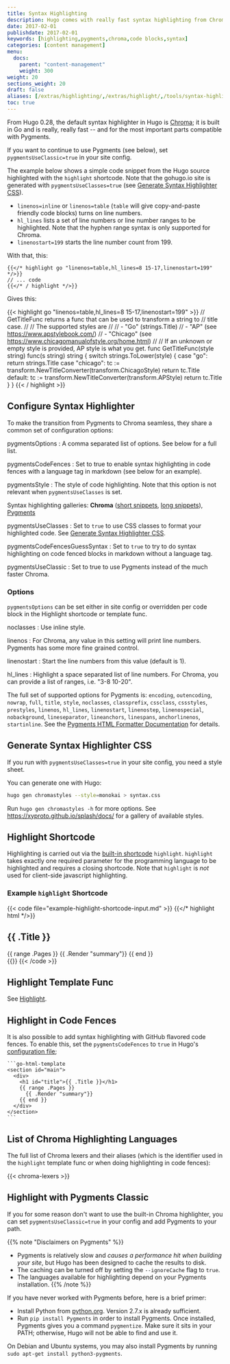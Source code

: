 ```yaml
---
title: Syntax Highlighting
description: Hugo comes with really fast syntax highlighting from Chroma.
date: 2017-02-01
publishdate: 2017-02-01
keywords: [highlighting,pygments,chroma,code blocks,syntax]
categories: [content management]
menu:
  docs:
    parent: "content-management"
    weight: 300
weight: 20
sections_weight: 20
draft: false
aliases: [/extras/highlighting/,/extras/highlight/,/tools/syntax-highlighting/]
toc: true
---
```


From Hugo 0.28, the default syntax highlighter in Hugo is [Chroma](https://github.com/alecthomas/chroma); it is built in Go and is really, really fast -- and for the most important parts compatible with Pygments.

If you want to continue to use Pygments (see below), set `pygmentsUseClassic=true` in your site config.

The example below shows a simple code snippet from the Hugo source highlighted with the `highlight` shortcode. Note that the gohugo.io site is generated with `pygmentsUseClasses=true` (see [Generate Syntax Highlighter CSS](#generate-syntax-highlighter-css)).

* `linenos=inline` or `linenos=table` (`table` will give copy-and-paste friendly code blocks) turns on line numbers.
* `hl_lines` lists a set of line numbers or line number ranges to be highlighted. Note that the hyphen range syntax is only supported for Chroma.
* `linenostart=199` starts the line number count from 199.

With that, this:

```
{{</* highlight go "linenos=table,hl_lines=8 15-17,linenostart=199" */>}}
// ... code
{{</* / highlight */>}}
```

Gives this:

{{< highlight go "linenos=table,hl_lines=8 15-17,linenostart=199" >}}
// GetTitleFunc returns a func that can be used to transform a string to
// title case.
//
// The supported styles are
//
// - "Go" (strings.Title)
// - "AP" (see https://www.apstylebook.com/)
// - "Chicago" (see https://www.chicagomanualofstyle.org/home.html)
//
// If an unknown or empty style is provided, AP style is what you get.
func GetTitleFunc(style string) func(s string) string {
  switch strings.ToLower(style) {
  case "go":
    return strings.Title
  case "chicago":
    tc := transform.NewTitleConverter(transform.ChicagoStyle)
    return tc.Title
  default:
    tc := transform.NewTitleConverter(transform.APStyle)
    return tc.Title
  }
}
{{< / highlight >}}


## Configure Syntax Highlighter
To make the transition from Pygments to Chroma seamless, they share a common set of configuration options:

pygmentsOptions
:  A comma separated list of options. See below for a full list.

pygmentsCodeFences
: Set to true to enable syntax highlighting in code fences with a language tag in markdown (see below for an example).

pygmentsStyle
: The style of code highlighting. Note that this option is not
  relevant when `pygmentsUseClasses` is set.

  Syntax highlighting galleries:
  **Chroma** ([short snippets](https://xyproto.github.io/splash/docs/all.html),
  [long snippets](https://xyproto.github.io/splash/docs/longer/all.html)),
  [Pygments](https://help.farbox.com/pygments.html)

pygmentsUseClasses
: Set to `true` to use CSS classes to format your highlighted code. See [Generate Syntax Highlighter CSS](#generate-syntax-highlighter-css).

pygmentsCodeFencesGuessSyntax
: Set to `true` to try to do syntax highlighting on code fenced blocks in markdown without a language tag.

pygmentsUseClassic
: Set to true to use Pygments instead of the much faster Chroma.

### Options

`pygmentsOptions` can be set either in site config or overridden per code block in the Highlight shortcode or template func.

noclasses
: Use inline style.

linenos
: For Chroma, any value in this setting will print line numbers. Pygments has some more fine grained control.

linenostart
: Start the line numbers from this value (default is 1).


hl_lines
: Highlight a space separated list of line numbers. For Chroma, you can provide a list of ranges, i.e. "3-8 10-20".


The full set of supported options for Pygments is: `encoding`, `outencoding`, `nowrap`, `full`, `title`, `style`, `noclasses`, `classprefix`, `cssclass`, `cssstyles`, `prestyles`, `linenos`, `hl_lines`, `linenostart`, `linenostep`, `linenospecial`, `nobackground`, `lineseparator`, `lineanchors`, `linespans`, `anchorlinenos`, `startinline`. See the [Pygments HTML Formatter Documentation](http://pygments.org/docs/formatters/#HtmlFormatter) for details.


## Generate Syntax Highlighter CSS

If you run with `pygmentsUseClasses=true` in your site config, you need a style sheet.

You can generate one with Hugo:

```bash
hugo gen chromastyles --style=monokai > syntax.css
```

Run `hugo gen chromastyles -h` for more options. See https://xyproto.github.io/splash/docs/ for a gallery of available styles.


## Highlight Shortcode

Highlighting is carried out via the [built-in shortcode](/content-management/shortcodes/) `highlight`. `highlight` takes exactly one required parameter for the programming language to be highlighted and requires a closing shortcode. Note that `highlight` is *not* used for client-side javascript highlighting.

### Example `highlight` Shortcode

{{< code file="example-highlight-shortcode-input.md" >}}
{{</* highlight html */>}}
<section id="main">
  <div>
    <h1 id="title">{{ .Title }}</h1>
    {{ range .Pages }}
      {{ .Render "summary"}}
    {{ end }}
  </div>
</section>
{{</* /highlight */>}}
{{< /code >}}



## Highlight Template Func

See [Highlight](/functions/highlight/).

## Highlight in Code Fences

It is also possible to add syntax highlighting with GitHub flavored code fences. To enable this, set the `pygmentsCodeFences` to `true` in Hugo's [configuration file](/getting-started/configuration/);

````
```go-html-template
<section id="main">
  <div>
    <h1 id="title">{{ .Title }}</h1>
    {{ range .Pages }}
      {{ .Render "summary"}}
    {{ end }}
  </div>
</section>
```
````

## List of Chroma Highlighting Languages

The full list of Chroma lexers and their aliases (which is the identifier used in the `highlight` template func or when doing highlighting in code fences):

{{< chroma-lexers >}}

## Highlight with Pygments Classic

If you for some reason don't want to use the built-in Chroma highlighter, you can set `pygmentsUseClassic=true` in your config and add Pygments to your path.

{{% note "Disclaimers on Pygments" %}}
* Pygments is relatively slow and _causes a performance hit when building your site_, but Hugo has been designed to cache the results to disk.
* The caching can be turned off by setting the `--ignoreCache` flag to `true`.
* The languages available for highlighting depend on your Pygments installation.
{{% /note %}}

If you have never worked with Pygments before, here is a brief primer:

+ Install Python from [python.org](https://www.python.org/downloads/). Version 2.7.x is already sufficient.
+ Run `pip install Pygments` in order to install Pygments. Once installed, Pygments gives you a command `pygmentize`. Make sure it sits in your PATH; otherwise, Hugo will not be able to find and use it.

On Debian and Ubuntu systems, you may also install Pygments by running `sudo apt-get install python3-pygments`.



[Prism]: https://prismjs.com
[prismdownload]: https://prismjs.com/download.html
[Highlight.js]: https://highlightjs.org/
[Rainbow]: https://craig.is/making/rainbows
[Syntax Highlighter]: https://alexgorbatchev.com/SyntaxHighlighter/
[Google Prettify]: https://github.com/google/code-prettify
[Yandex]: https://yandex.ru/

